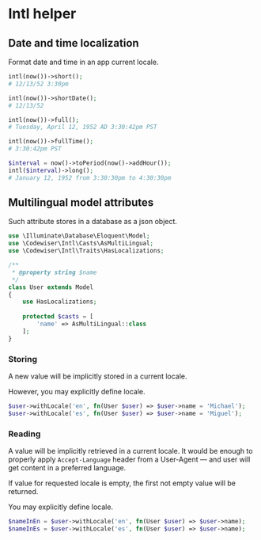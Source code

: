 # Intl helper

## Date and time localization

Format date and time in an app current locale.

```php
intl(now())->short();
# 12/13/52 3:30pm

intl(now())->shortDate();
# 12/13/52

intl(now())->full();
# Tuesday, April 12, 1952 AD 3:30:42pm PST

intl(now())->fullTime();
# 3:30:42pm PST

$interval = now()->toPeriod(now()->addHour());
intl($interval)->long();
# January 12, 1952 from 3:30:30pm to 4:30:30pm
```

## Multilingual model attributes

Such attribute stores in a database as a json object.

```php
use \Illuminate\Database\Eloquent\Model;
use \Codewiser\Intl\Casts\AsMultiLingual;
use \Codewiser\Intl\Traits\HasLocalizations;

/**
 * @property string $name 
 */
class User extends Model
{
    use HasLocalizations;
    
    protected $casts = [
        'name' => AsMultiLingual::class
    ];
}
```

### Storing

A new value will be implicitly stored in a current locale. 

However, you may explicitly define locale.

```php
$user->withLocale('en', fn(User $user) => $user->name = 'Michael');
$user->withLocale('es', fn(User $user) => $user->name = 'Miguel');
```

### Reading
A value will be implicitly retrieved in a current locale. It would be enough 
to properly apply `Accept-Language` header from a User-Agent — and user will 
get content in a preferred language.

If value for requested locale is empty, the first not empty value will be 
returned.

You may explicitly define locale.

```php
$nameInEn = $user->withLocale('en', fn(User $user) => $user->name);
$nameInEs = $user->withLocale('es', fn(User $user) => $user->name);
```
